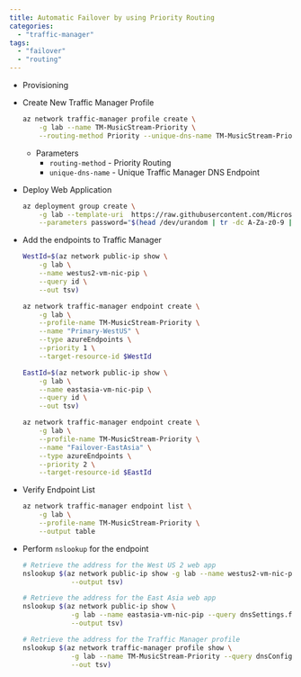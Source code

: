 ```yaml
---
title: Automatic Failover by using Priority Routing
categories: 
  - "traffic-manager"
tags: 
  - "failover"
  - "routing"
---
```


- Provisioning

- Create New Traffic Manager Profile
    
    ```bash
    az network traffic-manager profile create \
        -g lab --name TM-MusicStream-Priority \
        --routing-method Priority --unique-dns-name TM-MusicStream-Priority-$RANDOM
    ```
    
    - Parameters
        - `routing-method` - Priority Routing
        - `unique-dns-name` - Unique Traffic Manager DNS Endpoint
- Deploy Web Application
    
    ```bash
    az deployment group create \
        -g lab --template-uri  https://raw.githubusercontent.com/MicrosoftDocs/mslearn-distribute-load-with-traffic-manager/master/azuredeploy.json \
        --parameters password="$(head /dev/urandom | tr -dc A-Za-z0-9 | head -c 32)"
    ```
    
- Add the endpoints to Traffic Manager
    
    ```bash
    WestId=$(az network public-ip show \
        -g lab \
        --name westus2-vm-nic-pip \
        --query id \
        --out tsv)
    ```
    
    ```bash
    az network traffic-manager endpoint create \
        -g lab \
        --profile-name TM-MusicStream-Priority \
        --name "Primary-WestUS" \
        --type azureEndpoints \
        --priority 1 \
        --target-resource-id $WestId
    ```
    
    ```bash
    EastId=$(az network public-ip show \
        -g lab \
        --name eastasia-vm-nic-pip \
        --query id \
        --out tsv)
    ```
    
    ```bash
    az network traffic-manager endpoint create \
        -g lab \
        --profile-name TM-MusicStream-Priority \
        --name "Failover-EastAsia" \
        --type azureEndpoints \
        --priority 2 \
        --target-resource-id $EastId
    ```
    
- Verify Endpoint List
    
    ```bash
    az network traffic-manager endpoint list \
        -g lab \
        --profile-name TM-MusicStream-Priority \
        --output table
    ```
    
- Perform `nslookup` for the endpoint
    
    ```bash
    # Retrieve the address for the West US 2 web app
    nslookup $(az network public-ip show -g lab --name westus2-vm-nic-pip --query dnsSettings.fqdn \
                --output tsv)
    
    # Retrieve the address for the East Asia web app
    nslookup $(az network public-ip show \
                -g lab --name eastasia-vm-nic-pip --query dnsSettings.fqdn \
                --output tsv)
    
    # Retrieve the address for the Traffic Manager profile
    nslookup $(az network traffic-manager profile show \
                -g lab --name TM-MusicStream-Priority --query dnsConfig.fqdn \
                --out tsv)
    ```
